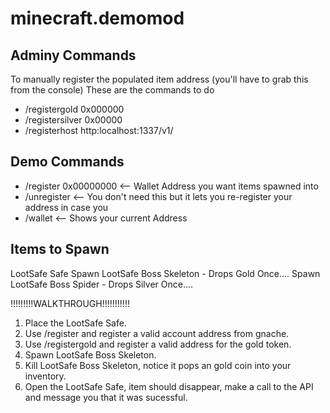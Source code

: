 # minecraft.demomod

## Adminy Commands

To manually register the populated item address (you'll have to grab this from the console)
These are the commands to do 

* /registergold 0x000000
* /registersilver 0x00000
* /registerhost http:localhost:1337/v1/

## Demo Commands

* /register 0x00000000 <-- Wallet Address you want items spawned into
* /unregister <-- You don't need this but it lets you re-register your address in case you
* /wallet <-- Shows your current Address

## Items to Spawn

LootSafe Safe <Looks like an enderchest>
Spawn LootSafe Boss Skeleton - Drops Gold Once.... 
Spawn LootSafe Boss Spider - Drops Silver Once....

!!!!!!!!!WALKTHROUGH!!!!!!!!!!!

1. Place the LootSafe Safe.
2. Use /register and register a valid account address from gnache.
3. Use /registergold and register a valid address for the gold token. 
3. Spawn LootSafe Boss Skeleton.
4. Kill LootSafe Boss Skeleton, notice it pops an gold coin into your inventory.
5. Open the LootSafe Safe, item should disappear, make a call to the API and message you that it was sucessful.

